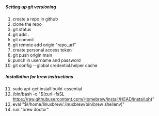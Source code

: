 ##### Setting up git versioning

1. create a repo in github
2. clone the repo
3. git status
4. git add .
5. git commit
6. git remote add origin "repo_url"
7. create personal access token
8. git push origin main
9. punch in username and password
10. git config --global credential.helper cache

##### Installation for brew instructions
11. sudo apt-get install build-essential
12. /bin/bash -c "$(curl -fsSL https://raw.githubusercontent.com/Homebrew/install/HEAD/install.sh)"
13. eval "$(/home/linuxbrew/.linuxbrew/bin/brew shellenv)"
14. run "brew doctor"
